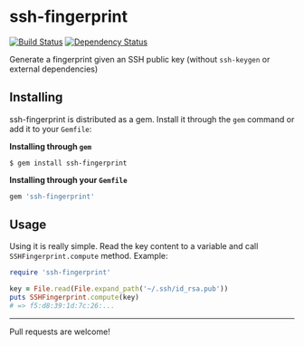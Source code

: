 ssh-fingerprint
===============
[![Build Status](https://travis-ci.org/victorgama/has_gravatar.png?branch=master)](https://travis-ci.org/victorgama/ssh-fingerprint) [![Dependency Status](https://gemnasium.com/victorgama/has_gravatar.png)](https://gemnasium.com/victorgama/ssh-fingerprint)

Generate a fingerprint given an SSH public key (without `ssh-keygen` or external dependencies)

Installing
----------

ssh-fingerprint is distributed as a gem. Install it through the `gem` command or add it to your `Gemfile`:

**Installing through `gem`**
```
$ gem install ssh-fingerprint
```

**Installing through your `Gemfile`**
```ruby
gem 'ssh-fingerprint'
```

Usage
-----

Using it is really simple. Read the key content to a variable and call `SSHFingerprint.compute` method. Example:

```ruby
require 'ssh-fingerprint'

key = File.read(File.expand_path('~/.ssh/id_rsa.pub'))
puts SSHFingerprint.compute(key)
# => f5:d8:39:1d:7c:26:...
```

-------

Pull requests are welcome!